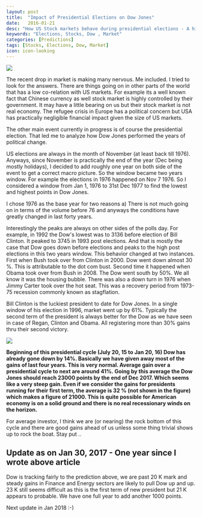 ```yaml
---
layout: post
title:  "Impact of Presidential Elections on Dow Jones"
date:   2016-01-21
desc: "How US Stock markets behave during presidential elections - A historical review"
keywords: "Elections, Stocks, Dow , Market"
categories: [Predictions]
tags: [Stocks, Elections, Dow, Market]
icon: icon-looking
---
```

![](/homepage/static/img/blog/AmJBlog/PresidentialElection.png)

The recent drop in market is making many nervous. Me included. I tried to look for the answers. There are things going on in other parts of the world that has a low co-relation with US markets. For example its a well known fact that Chinese currency as well stock market is highly controlled by their government. It may have a little bearing on us but their stock market is not real economy. The refugee crisis in Europe has a political concern but USA has practically negligible financial impact given the size of US markets.

The other main event currently in progress is of course the presidential election. That led me to analyze how Dow Jones performed the years of political change.

US elections are always in the month of November (at least back till 1976). Anyways, since November is practically the end of the year (Dec being mostly holidays), I decided to add roughly one year on both side of the event to get a correct macro picture. So the window became two years window. For example the elections in 1976 happened on Nov 7 1976. So I considered a window from Jan 1, 1976 to 31st Dec 1977 to find the lowest and highest points in Dow Jones.

I chose 1976 as the base year for two reasons a) There is not much going on in terms of the volume before 76 and anyways the conditions have greatly changed in last forty years.

Interestingly the peaks are always on other sides of the polls day. For example, in 1992 the Dow's lowest was to 3136 before election of Bill Clinton. It peaked to 3745 in 1993 post elections. And that is mostly the case that Dow goes down before elections and peaks to the high post elections in this two years window. This behavior changed at two instances. First when Bush took over from Clinton in 2000. Dow went down almost 30 %. This is attributable to the dot com bust. Second time it happened when Obama took over from Bush in 2008. The Dow went south by 50%. We all know it was the housing bubble. There was also a down turn in 1976 when Jimmy Carter took over the hot seat. This was a recovery period from 1973-75 recession commonly known as stagflation.

Bill Clinton is the luckiest president to date for Dow Jones. In a single window of his election in 1996, market went up by 61%. Typically the second term of the president is always better for the Dow as we have seen in case of Regan, Clinton and Obama. All registering more than 30% gains thru their second victory.

![](/homepage/static/img/blog/AmJBlog/PresidentialElection2.png)

**Beginning of this presidential cycle (July 20, 15 to Jan 20, 16) Dow has already gone down by 14%. Basically we have given away most of the gains of last four years. This is very normal. Average gain over a presidential cycle to next are around 41%. Going by this average the Dow Jones should reach 23000 points by the end of Dec 2017. Which seems like a very steep gain. Even if we consider the gains for presidents running for their first term, the average is 32 % (not shown in the figure) which makes a figure of 21000. This is quite possible for American economy is on a solid ground and there is no real recessionary winds on the horizon.**

For average investor, I think we are (or nearing) the rock bottom of this cycle and there are good gains ahead of us unless some thing trivial shows up to rock the boat. Stay put ..

## Update as on Jan 30, 2017 - One year since I wrote above article

Dow is tracking fairly to the prediction above, we are past 20 K mark and steady gains in Finance and Energy sectors are likely to pull Dow up and up. 23 K still seems difficult as this is the first term of new president but 21 K appears to probable. We have one full year to add another 1000 points.

Next update in Jan 2018 :-)
